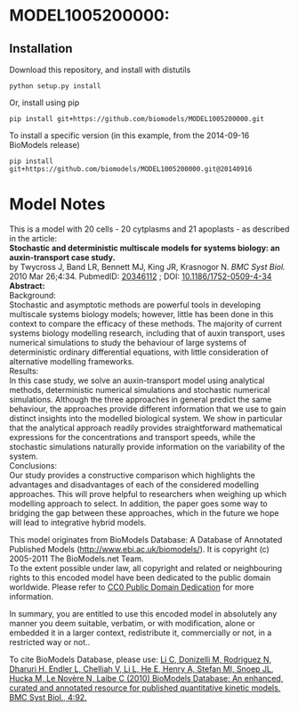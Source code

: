 # MODEL1005200000: 

## Installation

Download this repository, and install with distutils

`python setup.py install`

Or, install using pip

`pip install git+https://github.com/biomodels/MODEL1005200000.git`

To install a specific version (in this example, from the 2014-09-16 BioModels release)

`pip install git+https://github.com/biomodels/MODEL1005200000.git@20140916`


# Model Notes


This is a model with 20 cells - 20 cytplasms and 21 apoplasts - as described
in the article:  
**Stochastic and deterministic multiscale models for systems biology: an auxin-transport case study.**   
by Twycross J, Band LR, Bennett MJ, King JR, Krasnogor N. _BMC Syst Biol._
2010 Mar 26;4:34. PubmedID:
[20346112](http://www.ncbi.nlm.nih.gov/pubmed/20346112) ; DOI:
[10.1186/1752-0509-4-34](http://dx.doi.org/10.1186/1752-0509-4-34)  
**Abstract:**   
Background:  
Stochastic and asymptotic methods are powerful tools in developing multiscale
systems biology models; however, little has been done in this context to
compare the efficacy of these methods. The majority of current systems biology
modelling research, including that of auxin transport, uses numerical
simulations to study the behaviour of large systems of deterministic ordinary
differential equations, with little consideration of alternative modelling
frameworks.  
Results:  
In this case study, we solve an auxin-transport model using analytical
methods, deterministic numerical simulations and stochastic numerical
simulations. Although the three approaches in general predict the same
behaviour, the approaches provide different information that we use to gain
distinct insights into the modelled biological system. We show in particular
that the analytical approach readily provides straightforward mathematical
expressions for the concentrations and transport speeds, while the stochastic
simulations naturally provide information on the variability of the system.  
Conclusions:  
Our study provides a constructive comparison which highlights the advantages
and disadvantages of each of the considered modelling approaches. This will
prove helpful to researchers when weighing up which modelling approach to
select. In addition, the paper goes some way to bridging the gap between these
approaches, which in the future we hope will lead to integrative hybrid
models.

This model originates from BioModels Database: A Database of Annotated
Published Models (http://www.ebi.ac.uk/biomodels/). It is copyright (c)
2005-2011 The BioModels.net Team.  
To the extent possible under law, all copyright and related or neighbouring
rights to this encoded model have been dedicated to the public domain
worldwide. Please refer to [CC0 Public Domain
Dedication](http://creativecommons.org/publicdomain/zero/1.0/) for more
information.

In summary, you are entitled to use this encoded model in absolutely any
manner you deem suitable, verbatim, or with modification, alone or embedded it
in a larger context, redistribute it, commercially or not, in a restricted way
or not..  
  
To cite BioModels Database, please use: [Li C, Donizelli M, Rodriguez N,
Dharuri H, Endler L, Chelliah V, Li L, He E, Henry A, Stefan MI, Snoep JL,
Hucka M, Le Novère N, Laibe C (2010) BioModels Database: An enhanced, curated
and annotated resource for published quantitative kinetic models. BMC Syst
Biol., 4:92.](http://www.ncbi.nlm.nih.gov/pubmed/20587024)


